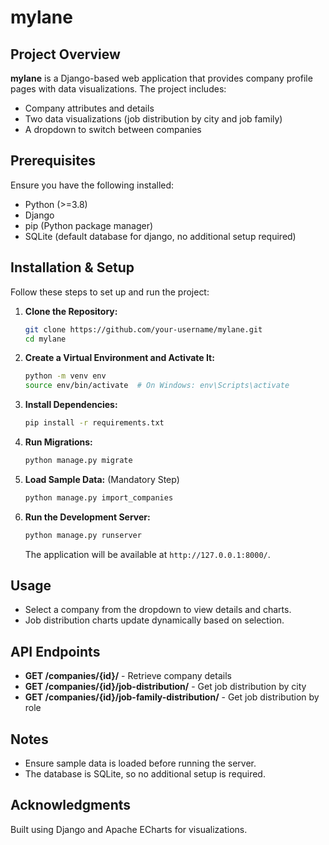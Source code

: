 # mylane

## Project Overview
**mylane** is a Django-based web application that provides company profile pages with data visualizations. The project includes:
- Company attributes and details
- Two data visualizations (job distribution by city and job family)
- A dropdown to switch between companies

## Prerequisites
Ensure you have the following installed:
- Python (>=3.8)
- Django
- pip (Python package manager)
- SQLite (default database for django, no additional setup required)

## Installation & Setup
Follow these steps to set up and run the project:

1. **Clone the Repository:**
   ```sh
   git clone https://github.com/your-username/mylane.git
   cd mylane
   ```

2. **Create a Virtual Environment and Activate It:**
   ```sh
   python -m venv env
   source env/bin/activate  # On Windows: env\Scripts\activate
   ```

3. **Install Dependencies:**
   ```sh
   pip install -r requirements.txt
   ```

4. **Run Migrations:**
   ```sh
   python manage.py migrate
   ```

5. **Load Sample Data:** (Mandatory Step)
   ```sh
   python manage.py import_companies
   ```

6. **Run the Development Server:**
   ```sh
   python manage.py runserver
   ```
   The application will be available at `http://127.0.0.1:8000/`.

## Usage
- Select a company from the dropdown to view details and charts.
- Job distribution charts update dynamically based on selection.

## API Endpoints
- **GET /companies/{id}/** - Retrieve company details
- **GET /companies/{id}/job-distribution/** - Get job distribution by city
- **GET /companies/{id}/job-family-distribution/** - Get job distribution by role

## Notes
- Ensure sample data is loaded before running the server.
- The database is SQLite, so no additional setup is required.

## Acknowledgments
Built using Django and Apache ECharts for visualizations.

